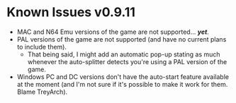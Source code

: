 # Known Issues v0.9.11
* MAC and N64 Emu versions of the game are not supported... ***yet***.
* PAL versions of the game are not supported (and have no current plans to include them).
  * That being said, I might add an automatic pop-up stating as much whenever the auto-splitter detects you're using a PAL version of the game.
* Windows PC and DC versions don't have the auto-start feature available at the moment (and I'm not sure if it's possible to make it work for them. Blame TreyArch).
